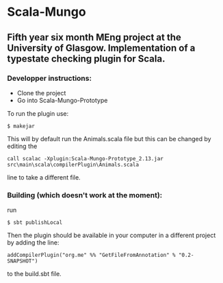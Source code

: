 # Scala-Mungo
## Fifth year six month MEng project at the University of Glasgow. Implementation of a typestate checking plugin for Scala.


### Developper instructions:
* Clone the project
* Go into Scala-Mungo-Prototype

To run the plugin use:
```
$ makejar 
```
This will by default run the Animals.scala file but this can be changed by editing the 
```
call scalac -Xplugin:Scala-Mungo-Prototype_2.13.jar src\main\scala\compilerPlugin\Animals.scala
```
line to take a different file.

### Building (which doesn't work at the moment):
run 
```
$ sbt publishLocal
```
Then the plugin should be available in your computer in a different project by adding the line:
```
addCompilerPlugin("org.me" %% "GetFileFromAnnotation" % "0.2-SNAPSHOT")
```
to the build.sbt file.
